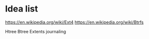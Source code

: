 




# Idea list

https://en.wikipedia.org/wiki/Ext4
https://en.wikipedia.org/wiki/Btrfs

Htree
Btree
Extents
journaling
